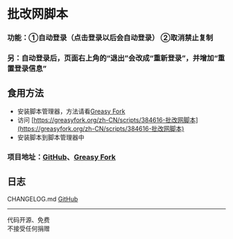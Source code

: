 # 批改网脚本

### 功能：①自动登录（点击登录以后会自动登录） ②取消禁止复制
### 另：自动登录后，页面右上角的“退出”会改成“重新登录”，并增加“重置登录信息”
## 食用方法  
* 安装脚本管理器，方法请看[Greasy Fork](https://greasyfork.org/zh-CN)
* 访问  [https://greasyfork.org/zh-CN/scripts/384616-批改网脚本](https://greasyfork.org/zh-CN/scripts/384616-批改网脚本)
* 安装脚本到脚本管理器中  

### 项目地址：[GitHub](https://github.com/Brush-JIM/PiGai-JavaSctipt)、[Greasy Fork](https://greasyfork.org/zh-CN/scripts/384616-批改网脚本)
## 日志
CHANGELOG.md [GitHub](https://github.com/Brush-JIM/PiGai-JavaSctipt/blob/master/CHANGELOG.md)

---
代码开源、免费  
不接受任何捐赠  
